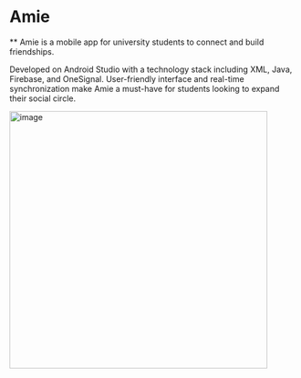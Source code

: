 # Amie
** Amie is a mobile app for university students to connect and build friendships.

Developed on Android Studio with a technology stack including XML, Java, Firebase, and OneSignal.
User-friendly interface and real-time synchronization make Amie a must-have for students looking to expand their social circle.

<img width="452" alt="image" src="https://github.com/Darwjj/Amie/assets/82006604/5631dcc3-01d6-4ad1-9f2c-cd055a34e563">
